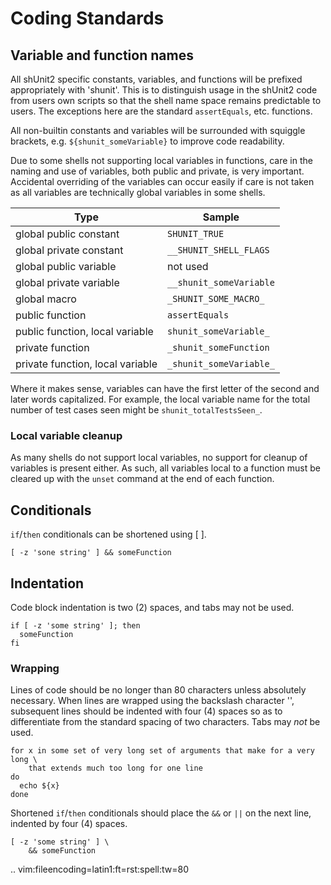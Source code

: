 # Coding Standards

## Variable and function names

All shUnit2 specific constants, variables, and functions will be prefixed
appropriately with 'shunit'. This is to distinguish usage in the shUnit2 code
from users own scripts so that the shell name space remains predictable to
users. The exceptions here are the standard `assertEquals`, etc. functions.

All non-builtin constants and variables will be surrounded with squiggle
brackets, e.g. `${shunit_someVariable}` to improve code readability.

Due to some shells not supporting local variables in functions, care in the
naming and use of variables, both public and private, is very important.
Accidental overriding of the variables can occur easily if care is not taken as
all variables are technically global variables in some shells.

Type                             | Sample
-------------------------------- | ------
global public constant           | `SHUNIT_TRUE`
global private constant          | `__SHUNIT_SHELL_FLAGS`
global public variable           | not used
global private variable          | `__shunit_someVariable`
global macro                     | `_SHUNIT_SOME_MACRO_`
public function                  | `assertEquals`
public function, local variable  | `shunit_someVariable_`
private function                 | `_shunit_someFunction`
private function, local variable | `_shunit_someVariable_`

Where it makes sense, variables can have the first letter of the second and
later words capitalized. For example, the local variable name for the total
number of test cases seen might be `shunit_totalTestsSeen_`.

### Local variable cleanup

As many shells do not support local variables, no support for cleanup of
variables is present either. As such, all variables local to a function must be
cleared up with the `unset` command at the end of each function.

## Conditionals

`if`/`then` conditionals can be shortened using \[ \].

```shell
[ -z 'sone string' ] && someFunction
```

## Indentation

Code block indentation is two (2) spaces, and tabs may not be used.

```shell
if [ -z 'some string' ]; then
  someFunction
fi
```

### Wrapping

Lines of code should be no longer than 80 characters unless absolutely
necessary. When lines are wrapped using the backslash character '\', subsequent
lines should be indented with four (4) spaces so as to differentiate from the
standard spacing of two characters. Tabs may *not* be used.

```shell
for x in some set of very long set of arguments that make for a very long \
    that extends much too long for one line
do
  echo ${x}
done
```

Shortened `if`/`then` conditionals should place the `&&` or `||` on the next line, indented by four (4) spaces.

```shell
[ -z 'some string' ] \
    && someFunction
```

.. vim:fileencoding=latin1:ft=rst:spell:tw=80
